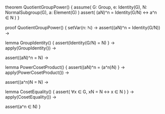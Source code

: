 theorem QuotientGroupPower() {
  assume(
    G: Group,
    e: Identity(G),
    N: NormalSubgroup(G),
    a: Element(G)
  )
  assert(
    (aN)^n = Identity(G/N) ↔ a^n ∈ N
  )
}

proof QuotientGroupPower() {
  setVar(n: ℕ) →
  assert((aN)^n = Identity(G/N)) →
  
  lemma GroupIdentity() {
    assert(Identity(G/N) = N) 
  } →
  apply(GroupIdentity()) →
  
  assert((aN)^n = N) →
  
  lemma PowerCosetProduct() {
    assert((aN)^n = (a^n)N)
  } →
  apply(PowerCosetProduct()) →
  
  assert((a^n)N = N) →
  
  lemma CosetEquality() {
    assert(
      ∀x ∈ G, xN = N ↔ x ∈ N
    )
  } →
  apply(CosetEquality()) →
  
  assert(a^n ∈ N)
}